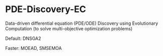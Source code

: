 # PDE-Discovery-EC
Data-driven differential equation (PDE/ODE) Discovery using Evolutionary Computation (to solve multi-objective optimization problems)

Default: DNSGA2

Faster: MOEAD, SMSEMOA

